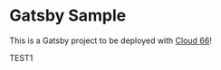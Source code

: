 # Gatsby Sample

This is a Gatsby project to be deployed with [Cloud 66](https://cloud66.com)!

TEST1
